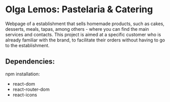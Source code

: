 # Olga Lemos: Pastelaria & Catering

Webpage of a establishment that sells homemade products, such as cakes, desserts, meals, tapas, among others - where you can find the main services and contacts.
This project is aimed at a specific customer who is already familiar with the brand, to facilitate their orders without having to go to the establishment.

## Dependencies:

npm installation:
- react-dom
- react-router-dom
- react-icons